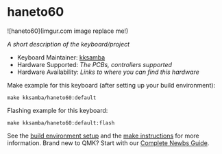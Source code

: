 # haneto60

![haneto60](imgur.com image replace me!)

*A short description of the keyboard/project*

* Keyboard Maintainer: [kksamba](https://github.com/yourusername)
* Hardware Supported: *The PCBs, controllers supported*
* Hardware Availability: *Links to where you can find this hardware*

Make example for this keyboard (after setting up your build environment):

    make kksamba/haneto60:default

Flashing example for this keyboard:

    make kksamba/haneto60:default:flash

See the [build environment setup](https://docs.qmk.fm/#/getting_started_build_tools) and the [make instructions](https://docs.qmk.fm/#/getting_started_make_guide) for more information. Brand new to QMK? Start with our [Complete Newbs Guide](https://docs.qmk.fm/#/newbs).
